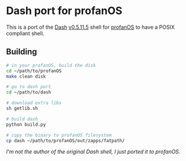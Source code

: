# Dash port for profanOS

This is a port of the [Dash](https://git.kernel.org/pub/scm/utils/dash/dash.git)
[v0.5.11.5](https://git.kernel.org/pub/scm/utils/dash/dash.git/tag/?h=v0.5.11.5)
shell for [profanOS](https://github.com/elydre/profanOS) to have a POSIX
compliant shell.

## Building

```sh
# in your profanOS, build the disk
cd ~/path/to/profanOS
make clean disk

# go to dash port
cd ~/path/to/dash

# download extra libs
sh getlib.sh

# build dash
python build.py

# copy the binary to profanOS filesystem
cp dash ~/path/to/profanOS/out/zapps/fatpath/
```

*I'm not the author of the original Dash shell, I just ported it to profanOS.*
